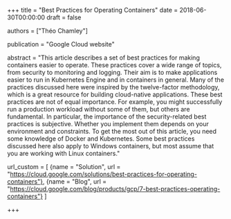+++
title = "Best Practices for Operating Containers"
date = 2018-06-30T00:00:00
draft = false

authors = ["Théo Chamley"]

publication = "Google Cloud website"

abstract = "This article describes a set of best practices for making containers easier to operate. These practices cover a wide range of topics, from security to monitoring and logging. Their aim is to make applications easier to run in Kubernetes Engine and in containers in general. Many of the practices discussed here were inspired by the twelve-factor methodology, which is a great resource for building cloud-native applications. These best practices are not of equal importance. For example, you might successfully run a production workload without some of them, but others are fundamental. In particular, the importance of the security-related best practices is subjective. Whether you implement them depends on your environment and constraints. To get the most out of this article, you need some knowledge of Docker and Kubernetes. Some best practices discussed here also apply to Windows containers, but most assume that you are working with Linux containers."

url_custom = [
  {name = "Solution", url = "https://cloud.google.com/solutions/best-practices-for-operating-containers"},
  {name = "Blog", url = "https://cloud.google.com/blog/products/gcp/7-best-practices-operating-containers"}
  ]

+++
